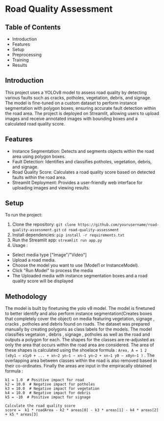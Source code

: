 # Road Quality Assessment

## Table of Contents
- Introduction
- Features
- Setup
- Preprocessing
- Training
- Results

## Introduction

This project uses a YOLOv8 model to assess road quality by detecting various faults such as cracks, potholes, vegetation, debris, and signage. The model is fine-tuned on a custom dataset to perform instance segmentation with polygon boxes, ensuring 
accurate fault detection within the road area. The project is deployed on Streamlit, allowing users to upload images and receive annotated images with bounding boxes and a calculated road quality score.

## Features

- Instance Segmentation: Detects and segments objects within the road area using polygon boxes.
- Fault Detection: Identifies and classifies potholes, vegetation, debris, and signage.
- Road Quality Score: Calculates a road quality score based on detected faults within the road area.
- Streamlit Deployment: Provides a user-friendly web interface for uploading images and viewing results.

## Setup
To run the project: 

1. Clone the repository: `git clone https://github.com/yourusername/road-quality-assessment.git`  `cd road-quality-assessment`
2. Install dependencies: `pip install -r requirements.txt`
3. Run the Streamlit app: `streamlit run app.py`
4. Usage :
  - Select media type ["Image"/"Video"]
  - Upload a road media.
  - Choose the model you want to use (Model1 or InstanceModel).
  - Click "Run Model" to process the media
  - The Uploaded media with instance segmentation boxes and a road quality score will be displayed

## Methodology
The model is built by finetuning the yolo v8 model. The model is finetuned to better identify and also perform instance segmentation(Creates boxes that completely cover the object) on media featuring vegetation, signage , cracks , potholes and debris 
found on roads. The dataset was prepared manually by creating polygons as class labels for the models. The model classifies vegetaion , debris , signage , potholes as well as the road and outputs a polygon for each. The shapes for the classes are 
re-adjusted as only the area that occurs within the road area are considered. The area of these shapes is calculated using the shoelace formula : `Area, A = 1 2 (x0y1 − x1y0 + ... + xn−2 yn−1 − xn−1 yn−2 + xn−1 y0 − x0yn−1 )` . The overlapping area 
between classes within the road is also removed based in their co-ordinates. Finally the areas are input in the empiracally obtained formula : 
```
k1 = 1.0  # Positive impact for road
k2 = 10.0  # Negative impact for potholes
k3 = 10.0  # Negative impact for vegetation
k4 = 10.0  # Negative impact for debris
k5 = -10  # Positive impact for signage

Calculate the road quality score
score =  k1 * roadArea - k2 * areas[0] - k3 * areas[1] - k4 * areas[2] + k5 * areas[3]
```
